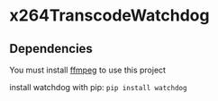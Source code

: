 # x264TranscodeWatchdog
## Dependencies
You must install [ffmpeg](https://link.link) to use this project

install watchdog with pip: `pip install watchdog`
